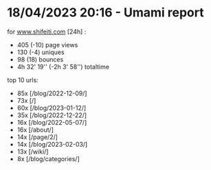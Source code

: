 # 18/04/2023 20:16 - Umami report
for www.shifeiti.com [24h] :

 - 405 (-10) page views
 - 130 (-4) uniques
 - 98 (18) bounces
 - 4h 32' 19'' (-2h 3' 58'') totaltime


top 10 urls:
 - 85x [/blog/2022-12-09/]
 - 73x [/]
 - 60x [/blog/2023-01-12/]
 - 35x [/blog/2022-12-22/]
 - 16x [/blog/2022-05-07/]
 - 16x [/about/]
 - 14x [/page/2/]
 - 14x [/blog/2023-02-03/]
 - 13x [/wiki/]
 - 8x [/blog/categories/]


